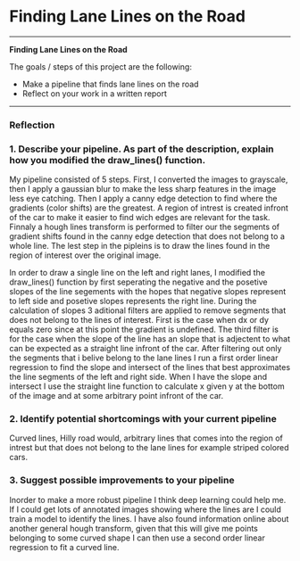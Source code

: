 # **Finding Lane Lines on the Road** 

---

**Finding Lane Lines on the Road**

The goals / steps of this project are the following:
* Make a pipeline that finds lane lines on the road
* Reflect on your work in a written report

---

### Reflection

### 1. Describe your pipeline. As part of the description, explain how you modified the draw_lines() function.


My pipeline consisted of 5 steps. First, I converted the images to grayscale, then I 
apply a gaussian blur to make the less sharp features in the image less eye catching.
Then I apply a canny edge detection to find where the gradients (color shifts) are the greatest. A region of intrest is created infront of the car to make it easier to find wich edges are relevant for the task. Finnaly a hough lines transform is performed to
filter our the segments of gradient shifts found in the canny edge detection that does not belong to a whole line. The lest step in the pipleins is to draw the lines found in the region of interest over the original image.

In order to draw a single line on the left and right lanes, I modified the draw_lines() function by first seperating the negative and the posetive slopes of the line segements with the hopes that negative slopes represent to left side and posetive slopes represents the right line. 
During the calculation of slopes 3 aditional filters are applied to remove segments that does not belong to the lines of interest. First is the case when dx or dy equals zero since at this point the gradient is undefined. The third filter is for the case when the slope of the line has an slope that is adjectent to what can be expected as a
straight line infront of the car.
After filtering out only the segments that i belive belong to the lane lines I run a
first order linear regression to find the slope and intersect of the lines that best approximates the line segments of the left and right side. When I have the slope and intersect I use the straight line function to calculate x given y at the bottom of the
image and at some arbitrary point infront of the car.

### 2. Identify potential shortcomings with your current pipeline

Curved lines, Hilly road would, arbitrary lines that comes into the region of intrest
but that does not belong to the lane lines for example striped colored cars.

### 3. Suggest possible improvements to your pipeline

Inorder to make a more robust pipeline I think deep learning could help me. If I could 
get lots of annotated images showing where the lines are I could train a model to identify the lines. I have also found information online about another general
hough transform, given that this will give me points belonging to some curved shape I
can then use a second order linear regression to fit a curved line.
